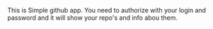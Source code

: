 This is Simple github app.
You need to authorize with your login and password and it will show your repo's and info abou them.